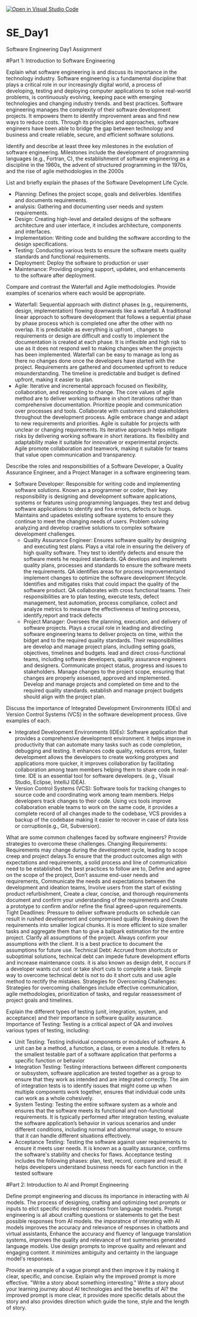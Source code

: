 [![Open in Visual Studio Code](https://classroom.github.com/assets/open-in-vscode-2e0aaae1b6195c2367325f4f02e2d04e9abb55f0b24a779b69b11b9e10269abc.svg)](https://classroom.github.com/online_ide?assignment_repo_id=18598908&assignment_repo_type=AssignmentRepo)
# SE_Day1
Software Engineering Day1 Assignment

#Part 1: Introduction to Software Engineering

Explain what software engineering is and discuss its importance in the technology industry.
Software engineering is a fundamental discipline that plays a critical role in our increasingly digital world, a  process of developing, testing and deploying computer applications to solve real-world problems, is continuously evolving, keeping pace with emerging technologies and changing industry trends. and best practices. Software engineering manages the complexity of their software development projects. It empowers them to identify improvement areas and find new ways to reduce costs. Through its principles and approaches, software engineers have been able to bridge the gap between technology and business and create reliable, secure, and efficient software solutions. 

Identify and describe at least three key milestones in the evolution of software engineering.
Milestones include the development of programming languages (e.g., Fortran, C), the establishment of software engineering as a discipline in the 1960s, the advent of structured programming in the 1970s, and the rise of agile methodologies in the 2000s

List and briefly explain the phases of the Software Development Life Cycle.
  - Planning: Defines the project scope, goals and deliverbles. Identifies and documents requirements. 
  - analysis: Gathering and documenting user needs and system requirements.
  - Design: Creating high-level and detailed designs of the software architecture and user interface, it includes architecture, components and interfaces. 
  - Implementation: Writing code and building the software according to the design specifications.
  - Testing: Conducting various tests to ensure the software meets quality standards and functional requirements.
  - Deployment: Deploy the software to production or user 
  - Maintenance: Providing ongoing support, updates, and enhancements to the software after deployment.

Compare and contrast the Waterfall and Agile methodologies. Provide examples of scenarios where each would be appropriate.
  - Waterfall: Sequential approach with distinct phases (e.g., requirements, design, implementation) flowing downwards like a waterfall. A traditional linear approach to software development that follows a sequential phase by phase process which is completed one after the other with no overlap. It is predictable as everything is upfront , changes to requirements or design are difficult and costly to implement the documentation is created at each phase. It is inflexible and high risk to use as it does not respond well to making changes when the projects has been implemented. Waterfall can be easy to manage as long as there no changes done once the developers have started with the project. Requirements are gathered and documented upfront to reduce misunderstanding. The timeline is predictable and budget is defined upfront, making it easier to plan. 
  - Agile: Iterative and incremental approach focused on flexibility, collaboration, and responding to change. The core values of agile method are to deliver working software in short iterations rather than comprehensive documentation. Prioritize people and communication over processes and tools. Collaborate with customers and stakeholders throughout the development process. Agile embrace change and adapt to new requirements and priorities. Agile is suitable for projects with unclear or changing requirements. Its iterative approach helps mitigate risks by delivering working software in short iterations. Its flexibility and adaptability make it suitable for innovative or experimental projects. Agile promote collaboration and teamwork, making it suitable for teams that value open communication and transparency.

Describe the roles and responsibilities of a Software Developer, a Quality Assurance Engineer, and a Project Manager in a software engineering team.
- Software Developer: Responsible for writing code and implementing software solutions. Known as a programmer or coder, their key responsibility is designing and development software applications, systems or features using programming languages. they test and debug software applications to identify and fixs errors, defects or bugs. Maintains and upadetes existing software systems to ensure they continue to meet the changing needs of users. Problem solving analyzing and develop craetive solutions to complex software development challenges. 
  - Quality Assurance Engineer: Ensures software quality by designing and executing test plans. Plays a vital role in ensuring the delivery of high quality software. They test to identify defects and ensure the software meets he required standards. QA develops and implemets quality plans, processes and standards to ensure the software meets the requirements. QA identifies areas for process improvementand implement changes to optimize the software development lifecycle. Identifies and mitigates risks that could impact the quality of the software product. QA collaborates with cross functional teams. Their responsibilities are to plan testing, execute tests, defect management, test automation, process compliance, collect and analyze metrics to measure the effectiveness of testing process, identify,report and track defects  
  - Project Manager: Oversees the planning, execution, and delivery of software projects. Plays a crucail role in leading and directing software engineering teams to deliver projects on time, within the bidget and to the required quality standards. Their responsibilities are develop and manage project plans, including setting goals, objectives, timelines and budgets. lead and direct cross-functional teams, including software developers, quality assurance engineers and designers. Communicate project status, progress and issues to stakeholders. Manage changes to the project scope, ensuring that changes are properly assessed, approved and implemented. Develop and manage projects and completed on time and to the required quality standards. establish and manage project budgets should align with the project plan. 
 


Discuss the importance of Integrated Development Environments (IDEs) and Version Control Systems (VCS) in the software development process. Give examples of each.
  - Integrated Development Environments (IDEs): Software application that provides a comprehensive development environment. it helps improve in productivity that can automate many tasks such as code completion, debugging and testing. It enhances code quality, reduces errors, faster development allows the developers to create working protypes and applications more quicker, it improves collaboration by facilitating collaboration among team members helping them to share code in real-time. IDE is an essential tool for software developers. (e.g., Visual Studio, Eclipse, IntelliJ IDEA). 
  - Version Control Systems (VCS): Software tools for tracking changes to source code and coordinating work among team members. Helps developers track changes to their code. Using vcs tools improve collaboration enable teams to work on the same code, it provides a complete record of all changes made to the codebase, VCS provides a backup of the codebase making it easier to recover in case of data loss or corruption(e.g., Git, Subversion).

What are some common challenges faced by software engineers? Provide strategies to overcome these challenges.
 Changing Requirements: Requirements may change during the development cycle, leading to scope creep and project delays.To ensure that the product outcomes align with expectations and requirements, a solid process and line of communication need to be established. the best practices to follow are to, Define and agree on the scope of the project, Don’t assume end-user needs and requirements, Communicate the needs and expectations between the development and ideation teams, Involve users from the start of existing product refurbishment, Create a clear, concise, and thorough requirements document and confirm your understanding of the requirements and Create a prototype to confirm and/or refine the final agreed-upon requirements.
 Tight Deadlines: Pressure to deliver software products on schedule can result in rushed development and compromised quality. Breaking down the requirements into smaller logical chunks. It is more efficient to size smaller tasks and aggregate them than to give a ballpark estimation for the entire project. Clarify all assumptions of the project. Always confirm your assumptions with the client. It is a best practice to document the assumptions for future use.
 Technical Debt: Accrued from shortcuts or suboptimal solutions, technical debt can impede future development efforts and increase maintenance costs. it is also known as design debt, it occurs if a developer wants cut cost or take short cuts to complete a task. Simple way to overcome technical debt is not to do it short cuts and use agile method to rectify the mistakes. 
Strategies for Overcoming Challenges: Strategies for overcoming challenges include effective communication, agile methodologies, prioritization of tasks, and regular reassessment of project goals and timelines.


Explain the different types of testing (unit, integration, system, and acceptance) and their importance in software quality assurance.
 Importance of Testing: Testing is a critical aspect of QA and involves various types of testing, including:
  - Unit Testing: Testing individual components or modules of software. A unit can be a method, a function, a class, or even a module. It refers to the smallest testable part of a software application that performs a specific function or behavior
  - Integration Testing: Testing interactions between different components or subsystem, software application are tested together as a group to ensure that they work as intended and are integrated correctly. The aim of integration tests is to identify issues that might come up when multiple components work together, ensures that individual code units can work as a whole cohesively.
  - System Testing: Testing the entire software system as a whole and ensures that the software meets its functional and non-functional requirements. It is typically performed after integration testing, evaluate the software application’s behavior in various scenarios and under different conditions, including normal and abnormal usage, to ensure that it can handle different situations effectively. 
  - Acceptance Testing: Testing the software against user requirements to ensure it meets user needs. It is known as a quality assurance, confirms the software's stability and checks for flaws. Acceptance testing includes the following phases: plan, test, record, compare and result. it helps developers understand business needs for each function in the tested software


#Part 2: Introduction to AI and Prompt Engineering


Define prompt engineering and discuss its importance in interacting with AI models.
The process of designing, crafting and optimizing text prompts or inputs to elict specific desired responses from language models. Prompt engineering is all about crafting questions or statements to get the best possible responses from AI models.  the imporatnce of interating with AI models improves the accuracy and relevance of responses in chatbots and virtual assistants, Enhance the accuracy and fluency of language translation systems, improves the quality and relevance of text summeries generated language models. Use design prompts to improve quality and relevant and engaging content. it minimizes ambiguity and certainty in the language model's responses. 

Provide an example of a vague prompt and then improve it by making it clear, specific, and concise. Explain why the improved prompt is more effective.
"Write a story about something interesting."
Write a story about your learning journey about AI technologies and the benefits of AI?
the improved prompt is more clear, it provides more specific details about the story and also provides direction which guide the tone, style and the length of story.




